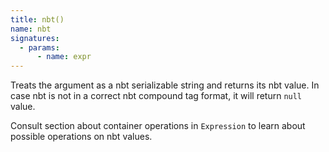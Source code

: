 ```yaml
---
title: nbt()
name: nbt
signatures:
  - params:
      - name: expr
---
```


Treats the argument as a nbt serializable string and returns its nbt value. In
case nbt is not in a correct nbt compound tag format, it will return `null`
value.

Consult section about container operations in `Expression` to learn about
possible operations on nbt values.
